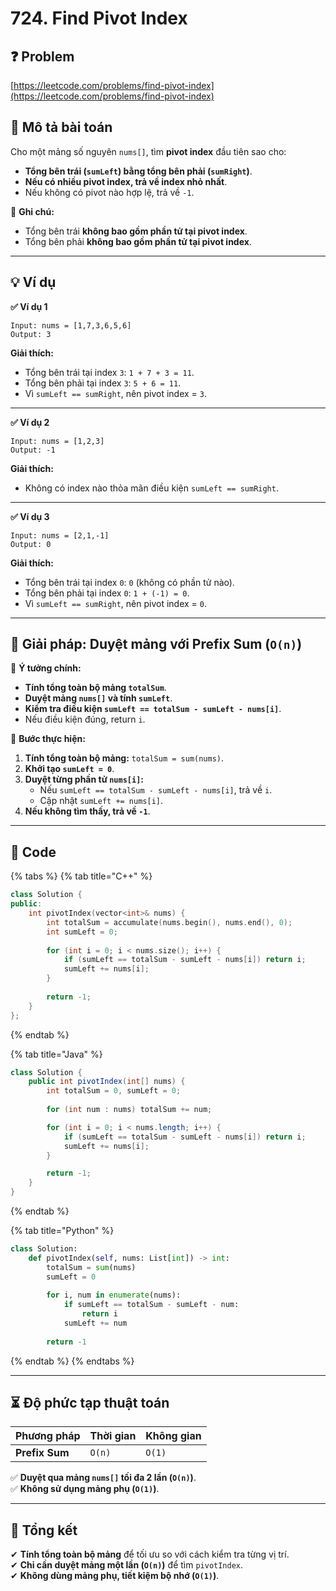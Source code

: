 # 724. Find Pivot Index

## ❓ Problem

[https://leetcode.com/problems/find-pivot-index](https://leetcode.com/problems/find-pivot-index)

## **📌 Mô tả bài toán**

Cho một mảng số nguyên `nums[]`, tìm **pivot index** đầu tiên sao cho:

* **Tổng bên trái (`sumLeft`) bằng tổng bên phải (`sumRight`)**.
* **Nếu có nhiều pivot index, trả về index nhỏ nhất**.
* Nếu không có pivot nào hợp lệ, trả về `-1`.

📌 **Ghi chú:**

* Tổng bên trái **không bao gồm phần tử tại pivot index**.
* Tổng bên phải **không bao gồm phần tử tại pivot index**.

***

## **💡 Ví dụ**

**✅ Ví dụ 1**

```
Input: nums = [1,7,3,6,5,6]
Output: 3
```

**Giải thích:**

* Tổng bên trái tại index `3`: `1 + 7 + 3 = 11`.
* Tổng bên phải tại index `3`: `5 + 6 = 11`.
* Vì `sumLeft == sumRight`, nên pivot index = `3`.

***

**✅ Ví dụ 2**

```
Input: nums = [1,2,3]
Output: -1
```

**Giải thích:**

* Không có index nào thỏa mãn điều kiện `sumLeft == sumRight`.

***

**✅ Ví dụ 3**

```
Input: nums = [2,1,-1]
Output: 0
```

**Giải thích:**

* Tổng bên trái tại index `0`: `0` (không có phần tử nào).
* Tổng bên phải tại index `0`: `1 + (-1) = 0`.
* Vì `sumLeft == sumRight`, nên pivot index = `0`.

***

## **🚀 Giải pháp: Duyệt mảng với Prefix Sum (`O(n)`)**

📌 **Ý tưởng chính:**

* **Tính tổng toàn bộ mảng `totalSum`**.
* **Duyệt mảng `nums[]` và tính `sumLeft`**.
* **Kiểm tra điều kiện `sumLeft == totalSum - sumLeft - nums[i]`**.
* Nếu điều kiện đúng, return `i`.

🔹 **Bước thực hiện:**

1. **Tính tổng toàn bộ mảng:** `totalSum = sum(nums)`.
2. **Khởi tạo `sumLeft = 0`**.
3. **Duyệt từng phần tử `nums[i]`:**
   * Nếu `sumLeft == totalSum - sumLeft - nums[i]`, trả về `i`.
   * Cập nhật `sumLeft += nums[i]`.
4. **Nếu không tìm thấy, trả về `-1`**.

***

## **📜 Code**

{% tabs %}
{% tab title="C++" %}
```cpp
class Solution {
public:
    int pivotIndex(vector<int>& nums) {
        int totalSum = accumulate(nums.begin(), nums.end(), 0);
        int sumLeft = 0;
        
        for (int i = 0; i < nums.size(); i++) {
            if (sumLeft == totalSum - sumLeft - nums[i]) return i;
            sumLeft += nums[i];
        }
        
        return -1;
    }
};
```
{% endtab %}

{% tab title="Java" %}
```java
class Solution {
    public int pivotIndex(int[] nums) {
        int totalSum = 0, sumLeft = 0;
        
        for (int num : nums) totalSum += num;

        for (int i = 0; i < nums.length; i++) {
            if (sumLeft == totalSum - sumLeft - nums[i]) return i;
            sumLeft += nums[i];
        }

        return -1;
    }
}
```
{% endtab %}

{% tab title="Python" %}
```python
class Solution:
    def pivotIndex(self, nums: List[int]) -> int:
        totalSum = sum(nums)
        sumLeft = 0
        
        for i, num in enumerate(nums):
            if sumLeft == totalSum - sumLeft - num:
                return i
            sumLeft += num
            
        return -1
```
{% endtab %}
{% endtabs %}

***

## **⏳ Độ phức tạp thuật toán**

| Phương pháp    | Thời gian | Không gian |
| -------------- | --------- | ---------- |
| **Prefix Sum** | `O(n)`    | `O(1)`     |

✅ **Duyệt qua mảng `nums[]` tối đa 2 lần (`O(n)`)**.\
✅ **Không sử dụng mảng phụ (`O(1)`)**.

***

## **📌 Tổng kết**

✔ **Tính tổng toàn bộ mảng** để tối ưu so với cách kiểm tra từng vị trí.\
✔ **Chỉ cần duyệt mảng một lần (`O(n)`)** để tìm `pivotIndex`.\
✔ **Không dùng mảng phụ, tiết kiệm bộ nhớ (`O(1)`)**.
